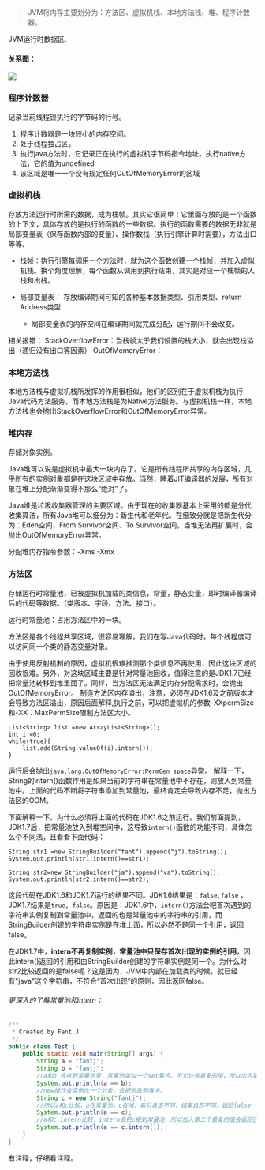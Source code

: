 >JVM将内存主要划分为：方法区、虚拟机栈、本地方法栈、堆、程序计数器。

JVM运行时数据区.


#### 关系图：
![](https://upload-images.jianshu.io/upload_images/5786888-19ec249144c09df4.png?imageMogr2/auto-orient/strip%7CimageView2/2/w/1240)


### 程序计数器
记录当前线程锁执行的字节码的行号。
1. 程序计数器是一块较小的内存空间。
2. 处于线程独占区。
3. 执行java方法时，它记录正在执行的虚拟机字节码指令地址。执行native方法，它的值为undefined
4. 该区域是唯一一个没有规定任何OutOfMemoryError的区域

### 虚拟机栈
存放方法运行时所需的数据，成为栈帧。其实它很简单！它里面存放的是一个函数的上下文，具体存放的是执行的函数的一些数据。执行的函数需要的数据无非就是局部变量表（保存函数内部的变量）、操作数栈（执行引擎计算时需要），方法出口等等。

* 栈帧：执行引擎每调用一个方法时，就为这个函数创建一个栈帧，并加入虚拟机栈。换个角度理解，每个函数从调用到执行结束，其实是对应一个栈帧的入栈和出栈。

* 局部变量表： 存放编译期间可知的各种基本数据类型、引用类型、return Address类型
    * 局部变量表的内存空间在编译期间就完成分配，运行期间不会改变。

相关报错：
StackOverflowError：当栈帧大于我们设置的栈大小，就会出现栈溢出（递归没有出口等因素）
OutOfMemoryError：




### 本地方法栈
本地方法栈与虚拟机栈所发挥的作用很相似，他们的区别在于虚拟机栈为执行Java代码方法服务，而本地方法栈是为Native方法服务。与虚拟机栈一样，本地方法栈也会抛出StackOverflowError和OutOfMemoryError异常。


### 堆内存
存储对象实例。

Java堆可以说是虚拟机中最大一块内存了。它是所有线程所共享的内存区域，几乎所有的实例对象都是在这块区域中存放。当然，睡着JIT编译器的发展，所有对象在堆上分配渐渐变得不那么“绝对”了。

Java堆是垃圾收集器管理的主要区域。由于现在的收集器基本上采用的都是分代收集算法，所有Java堆可以细分为：新生代和老年代。在细致分就是把新生代分为：Eden空间、From Survivor空间、To Survivor空间。当堆无法再扩展时，会抛出OutOfMemoryError异常。

分配堆内存指令参数：-Xms -Xmx


### 方法区
存储运行时常量池，已被虚拟机加载的类信息，常量，静态变量，即时编译器编译后的代码等数据。（类版本、字段、方法、接口）。

运行时常量池：占用方法区中的一块。

方法区是各个线程共享区域，很容易理解，我们在写Java代码时，每个线程度可以访问同一个类的静态变量对象。

由于使用反射机制的原因，虚拟机很难推测那个类信息不再使用，因此这块区域的回收很难。另外，对这块区域主要是针对常量池回收，值得注意的是JDK1.7已经把常量池转移到堆里面了。同样，当方法区无法满足内存分配需求时，会抛出OutOfMemoryError。 
制造方法区内存溢出，注意，必须在JDK1.6及之前版本才会导致方法区溢出，原因后面解释,执行之前，可以把虚拟机的参数-XXpermSize和-XX：MaxPermSize限制方法区大小。
```
List<String> list =new ArrayList<String>();
int i =0;
while(true){
    list.add(String.valueOf(i).intern());
} 
```

运行后会抛出`java.lang.OutOfMemoryError:PermGen space`异常。 
解释一下，String的intern()函数作用是如果当前的字符串在常量池中不存在，则放入到常量池中。上面的代码不断将字符串添加到常量池，最终肯定会导致内存不足，抛出方法区的OOM。

下面解释一下，为什么必须将上面的代码在JDK1.6之前运行。我们前面提到，JDK1.7后，把常量池放入到堆空间中，这导致`intern()`函数的功能不同，具体怎么个不同法，且看看下面代码：
```
String str1 =new StringBuilder("fant").append("j").toString();
System.out.println(str1.intern()==str1);

String str2=new StringBuilder("ja").append("va").toString();
System.out.println(str2.intern()==str2);
```
这段代码在JDK1.6和JDK1.7运行的结果不同。JDK1.6结果是：`false,false` ，JDK1.7结果是`true, false`。原因是：JDK1.6中，`intern()`方法会吧首次遇到的字符串实例复制到常量池中，返回的也是常量池中的字符串的引用，而StringBuilder创建的字符串实例是在堆上面，所以必然不是同一个引用，返回false。

在JDK1.7中，**intern不再复制实例，常量池中只保存首次出现的实例的引用**，因此intern()返回的引用和由StringBuilder创建的字符串实例是同一个。为什么对str2比较返回的是false呢？这是因为，JVM中内部在加载类的时候，就已经有"java"这个字符串，不符合“首次出现”的原则，因此返回false。

###### 更深入的了解常量池和intern：
```java
/**
 * Created by Fant.J.
 */
public class Test {
    public static void main(String[] args) {
        String a = "fantj";
        String b = "fantj";
        //a和b 会存到常量池里，常量池类似一个set集合，不允许有重复的值，所以加入第二个重复的值会返回已存在值的索引
        System.out.println(a == b);
        //new操作会实例化一个对象，会把他放到堆中。
        String c = new String("fantj");
        //所以a和c比较，a在常量池，c在堆，索引肯定不同，结果自然不同，返回false
        System.out.println(a == c);
        //a和c.intern比较，intern会把c搬到常量池，所以加入第二个重复的值会返回已存在值的索引，返回true
        System.out.println(a == c.intern());
    }
}
```
有注释，仔细看注释。
